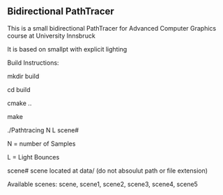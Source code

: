 Bidirectional PathTracer
-----------------------


This is a small bidirectional PathTracer for
Advanced Computer Graphics course at University Innsbruck

It is based on smallpt with explicit lighting

Build Instructions:

mkdir build

cd build

cmake ..

make

./Pathtracing N L scene#

N = number of Samples

L = Light Bounces

scene# scene located at data/  (do not absoulut path or file extension)

Available scenes: scene, scene1, scene2, scene3, scene4, scene5
